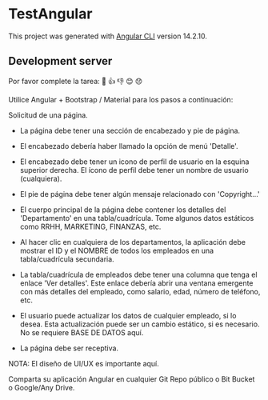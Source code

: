 # TestAngular

This project was generated with [Angular CLI](https://github.com/angular/angular-cli) version 14.2.10.

## Development server

Por favor complete la tarea:
👏
👍
👎
😊
😞


Utilice Angular + Bootstrap / Material para los pasos a continuación:

Solicitud de una página.
- La página debe tener una sección de encabezado y pie de página.


- El encabezado debería haber llamado la opción de menú 'Detalle'.


- El encabezado debe tener un icono de perfil de usuario en la esquina superior derecha. El ícono de perfil debe tener un nombre de usuario (cualquiera).


- El pie de página debe tener algún mensaje relacionado con 'Copyright...'


- El cuerpo principal de la página debe contener los detalles del 'Departamento' en una tabla/cuadrícula. Tome algunos datos estáticos como RRHH, MARKETING, FINANZAS, etc.


- Al hacer clic en cualquiera de los departamentos, la aplicación debe mostrar el ID y el NOMBRE de todos los empleados en una tabla/cuadrícula secundaria.


- La tabla/cuadrícula de empleados debe tener una columna que tenga el enlace 'Ver detalles'. Este enlace debería abrir una ventana emergente con más detalles del empleado, como salario, edad, número de teléfono, etc.


- El usuario puede actualizar los datos de cualquier empleado, si lo desea. Esta actualización puede ser un cambio estático, si es necesario. No se requiere BASE DE DATOS aquí.


- La página debe ser receptiva.

NOTA: El diseño de UI/UX es importante aquí.

Comparta su aplicación Angular en cualquier Git Repo público o Bit Bucket o Google/Any Drive.
